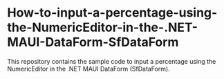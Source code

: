 # How-to-input-a-percentage-using-the-NumericEditor-in-the-.NET-MAUI-DataForm-SfDataForm
This repository contains the sample code to input a percentage using the NumericEditor in the .NET MAUI DataForm (SfDataForm).
